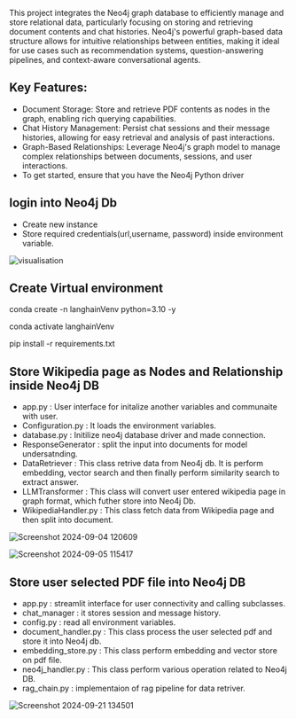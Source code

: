 This project integrates the Neo4j graph database to efficiently manage and store relational data, particularly focusing on storing and retrieving document contents and chat histories. Neo4j's powerful graph-based data structure allows for intuitive relationships between entities, making it ideal for use cases such as recommendation systems, question-answering pipelines, and context-aware conversational agents.

## Key Features:

- Document Storage: Store and retrieve PDF contents as nodes in the graph, enabling rich querying capabilities.
- Chat History Management: Persist chat sessions and their message histories, allowing for easy retrieval and analysis of past interactions.
- Graph-Based Relationships: Leverage Neo4j's graph model to manage complex relationships between documents, sessions, and user interactions.
- To get started, ensure that you have the Neo4j Python driver

## login into Neo4j Db 
- Create new instance
- Store required credentials(url,username, password) inside environment variable.

![visualisation](https://github.com/user-attachments/assets/b1c04a5c-7315-4bb4-bfb9-0a7bc419f838)

## Create Virtual environment 
conda create -n langhainVenv python=3.10 -y

conda activate langhainVenv

pip install -r requirements.txt 

##  Store Wikipedia page as Nodes and Relationship inside Neo4j DB 
- app.py : User interface for initalize another variables and communaite with user. 
- Configuration.py : It loads the environment variables. 
- database.py : Initilize neo4j database driver and made connection. 
- ResponseGenerator : split the input into documents for model undersatnding. 
- DataRetriever : This class retrive data from Neo4j db. It is perform embedding, vector search and then finally perform similarity search to extract answer. 
- LLMTransformer : This class will convert user entered wikipedia page in graph format, which futher store into Neo4j Db. 
- WikipediaHandler.py : This class fetch data from Wikipedia page and then split into document.
  
![Screenshot 2024-09-04 120609](https://github.com/user-attachments/assets/414caa50-65e8-455d-9ebe-365f2931ecf4)

![Screenshot 2024-09-05 115417](https://github.com/user-attachments/assets/af78b04d-32ab-483e-ae13-f610f3d9a1c5)

## Store user selected PDF file into Neo4j DB 
- app.py : streamlit interface for user connectivity and calling subclasses. 
- chat_manager : it stores session and message history. 
- config.py : read all environment variables. 
- document_handler.py : This class process the user selected pdf and store it into Neo4j db.
- embedding_store.py : This class perform embedding and vector store on pdf file.
- neo4j_handler.py : This class perform various operation related to Neo4j DB. 
- rag_chain.py : implementaion of rag pipeline for data retriver.

![Screenshot 2024-09-21 134501](https://github.com/user-attachments/assets/7984a74a-66f8-4cfc-b5ba-f43b2eee29ec)

 


